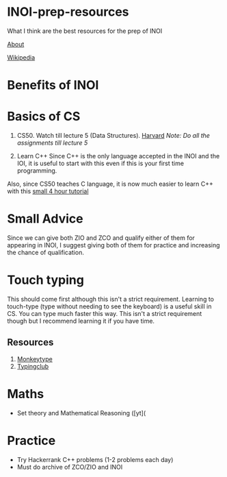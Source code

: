 # INOI-prep-resources
What I think are the best resources for the prep of INOI

[About](https://www.iarcs.org.in/inoi/)

[Wikipedia](https://en.m.wikipedia.org/wiki/Indian_Computing_Olympiad)


# Benefits of INOI
 
# Basics of CS
1. CS50. Watch till lecture 5 (Data Structures). [Harvard](https://pll.harvard.edu/course/cs50-introduction-computer-science)
*Note: Do all the assignments till lecture 5*

2. Learn C++
Since C++ is the only language accepted in the INOI and the IOI, it is useful to start with this even if this is your first time programming.

Also, since CS50 teaches C language, it is now much easier to learn C++ with this [small 4 hour tutorial](
https://www.youtube.com/watch?v=vLnPwxZdW4Y)


# Small Advice
Since we can give both ZIO and ZCO and qualify either of them for appearing in INOI,
I suggest giving both of them for practice and increasing the chance of qualification.


# Touch typing
This should come first although this isn't a strict requirement. Learning to touch-type (type without needing to see the keyboard) is a useful skill in CS. You can type much faster this way. This isn't a strict requirement though but I recommend learning it if you have time. 

## Resources

1. [Monkeytype](https://monkeytype.com/)
2. [Typingclub](https://typingclub.com/)

# Maths
- Set theory and Mathematical Reasoning ([yt](

# Practice

- Try Hackerrank C++ problems (1-2 problems each day)
- Must do archive of ZCO/ZIO and INOI
